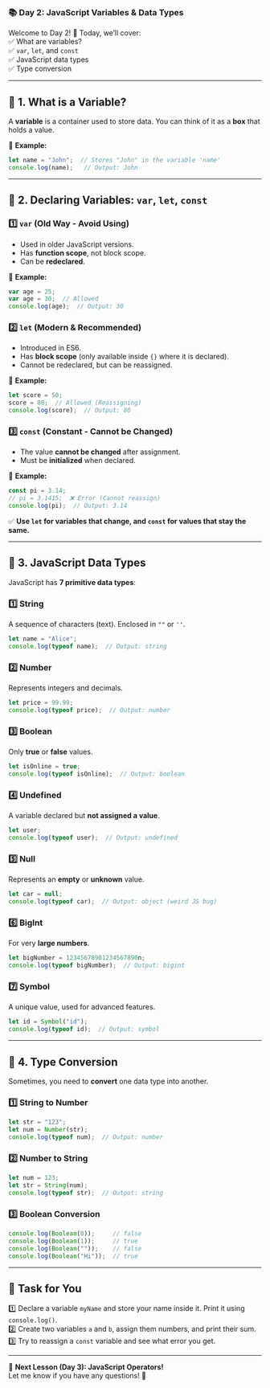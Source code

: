 ### **📚 Day 2: JavaScript Variables & Data Types**  
Welcome to Day 2! 🎉 Today, we’ll cover:  
✅ What are variables?  
✅ `var`, `let`, and `const`  
✅ JavaScript data types  
✅ Type conversion  

---

## **🔹 1. What is a Variable?**  
A **variable** is a container used to store data. You can think of it as a **box** that holds a value.  

📌 **Example:**  
```js
let name = "John";  // Stores "John" in the variable 'name'
console.log(name);   // Output: John
```

---

## **🔹 2. Declaring Variables: `var`, `let`, `const`**  

### **1️⃣ `var` (Old Way - Avoid Using)**
- Used in older JavaScript versions.  
- Has **function scope**, not block scope.  
- Can be **redeclared**.  

🔹 **Example:**  
```js
var age = 25;
var age = 30;  // Allowed
console.log(age);  // Output: 30
```

### **2️⃣ `let` (Modern & Recommended)**
- Introduced in ES6.  
- Has **block scope** (only available inside `{}` where it is declared).  
- Cannot be redeclared, but can be reassigned.  

🔹 **Example:**  
```js
let score = 50;
score = 80;  // Allowed (Reassigning)
console.log(score);  // Output: 80
```

### **3️⃣ `const` (Constant - Cannot be Changed)**
- The value **cannot be changed** after assignment.  
- Must be **initialized** when declared.  

🔹 **Example:**  
```js
const pi = 3.14;
// pi = 3.1415;  ❌ Error (Cannot reassign)
console.log(pi);  // Output: 3.14
```

✅ **Use `let` for variables that change, and `const` for values that stay the same.**  

---

## **🔹 3. JavaScript Data Types**  
JavaScript has **7 primitive data types**:

### **1️⃣ String**
A sequence of characters (text). Enclosed in `""` or `''`.  
```js
let name = "Alice";
console.log(typeof name);  // Output: string
```

### **2️⃣ Number**
Represents integers and decimals.  
```js
let price = 99.99;
console.log(typeof price);  // Output: number
```

### **3️⃣ Boolean**
Only **true** or **false** values.  
```js
let isOnline = true;
console.log(typeof isOnline);  // Output: boolean
```

### **4️⃣ Undefined**
A variable declared but **not assigned a value**.  
```js
let user;
console.log(typeof user);  // Output: undefined
```

### **5️⃣ Null**
Represents an **empty** or **unknown** value.  
```js
let car = null;
console.log(typeof car);  // Output: object (weird JS bug)
```

### **6️⃣ BigInt**  
For very **large numbers**.  
```js
let bigNumber = 12345678901234567890n;
console.log(typeof bigNumber);  // Output: bigint
```

### **7️⃣ Symbol**  
A unique value, used for advanced features.  
```js
let id = Symbol("id");
console.log(typeof id);  // Output: symbol
```

---

## **🔹 4. Type Conversion**
Sometimes, you need to **convert** one data type into another.

### **1️⃣ String to Number**
```js
let str = "123";
let num = Number(str);
console.log(typeof num);  // Output: number
```

### **2️⃣ Number to String**
```js
let num = 123;
let str = String(num);
console.log(typeof str);  // Output: string
```

### **3️⃣ Boolean Conversion**
```js
console.log(Boolean(0));     // false
console.log(Boolean(1));     // true
console.log(Boolean(""));    // false
console.log(Boolean("Hi"));  // true
```

---

## **📝 Task for You**
1️⃣ Declare a variable `myName` and store your name inside it. Print it using `console.log()`.  
2️⃣ Create two variables `a` and `b`, assign them numbers, and print their sum.  
3️⃣ Try to reassign a `const` variable and see what error you get.  

---

🎯 **Next Lesson (Day 3): JavaScript Operators!**  
Let me know if you have any questions! 🚀